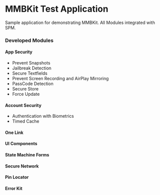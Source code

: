 # MMBKit Test Application
Sample application for demonstrating MMBKit. All Modules integrated with SPM.

### Developed Modules
#### App Security
- Prevent Snapshots
- Jailbreak Detection
- Secure Textfields
- Prevent Screen Recording and AirPlay Mirroring
- PassCode Detection
- Secure Store
- Force Update
#### Account Security
- Authentication with Biometrics
- Timed Cache
#### One Link
#### UI Components
#### State Machine Forms
#### Secure Network
#### Pin Locator
#### Error Kit
